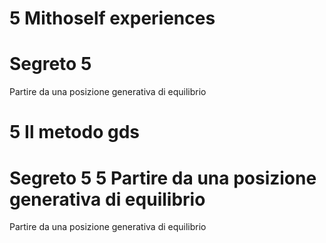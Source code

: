 # 5 Mithoself experiences

# Segreto 5

Partire da una posizione generativa di equilibrio

# 5 Il metodo gds


# Segreto 5 5 Partire da una posizione generativa di equilibrio
Partire da una posizione generativa di equilibrio
<!--stackedit_data:
eyJoaXN0b3J5IjpbLTEzNTc5NTQwMF19
-->